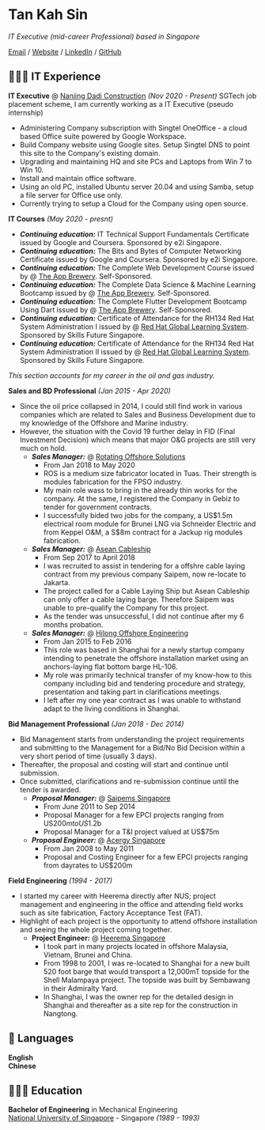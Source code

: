 # Tan Kah Sin

_IT Executive (mid-career Professional) based in Singapore_

[Email](mailto:kahsin@hotmail.com) / [Website](http://scratchypython.sg/) / [LinkedIn](https://www.linkedin.com/in/kahsin-tan/) / [GitHub](https://github.com/tankahsin/)

## 👩🏼‍💻 IT Experience

**IT Executive** @ [Nanjing Dadi Construction](https://www.nanjingdadi.com.sg/) _(Nov 2020 - Present)_
SGTech job placement scheme, I am currently working as a IT Executive (pseudo internship)
 - Administering Company subscription with Singtel OneOffice - a cloud based Office suite powered by Google Workspace.
 - Build Company website using Google sites. Setup Singtel DNS to point this site to the Company's existing domain.
 - Upgrading and maintaining HQ and site PCs and Laptops from Win 7 to Win 10.
 - Install and maintain office software.
 - Using an old PC, installed Ubuntu server 20.04 and using Samba, setup a file server for Office use only.
 - Currently trying to setup a Cloud for the Company using open source.

**IT Courses** _(May 2020 - presnt)_
- **_Continuing education:_** IT Technical Support Fundamentals Certificate issued by Google and Coursera. Sponsored by e2i Singapore.
- **_Continuing education:_** The Bits and Bytes of Computer Networking Certificate issued by Google and Coursera. Sponsored by e2i Singapore.
- **_Continuing education:_** The Complete Web Development Course issued by @ [The App Brewery](https://www.appbrewery.co/). Self-Sponsored.
- **_Continuing education:_** The Complete Data Science & Machine Learning Bootcamp issued by @ [The App Brewery](https://www.appbrewery.co/). Self-Sponsored.
- **_Continuing education:_** The Complete Flutter Development Bootcamp Using Dart issued by @ [The App Brewery](https://www.appbrewery.co/). Self-Sponsored.
- **_Continuing education:_** Certificate of Attendance for the RH134 Red Hat System Administration I issued by @ [Red Hat Global Learning System](https://www.redhat.com/en/services/training-and-certification/). Sponsored by Skills Future Singapore.
- **_Continuing education:_** Certificate of Attendance for the RH134 Red Hat System Administration II issued by @ [Red Hat Global Learning System](https://www.redhat.com/en/services/training-and-certification/). Sponsored by Skills Future Singapore.

_This section accounts for my career in the oil and gas industry._

**Sales and BD Professional** _(Jan 2015 - Apr 2020)_
- Since the oil price collapsed in 2014, I could still find work in various companies which are related to Sales and Business Development due to my knowledge of the Offshore and Marine industry.
- However, the situation with the Covid 19 further delay in FID (Final Investment Decision) which means that major O&G projects are still very much on hold.
  - **_Sales Manager:_** @ [Rotating Offshore Solutions](https://ros.com.sg/)
    - From Jan 2018 to May 2020
    - ROS is a medium size fabricator located in Tuas. Their strength is modules fabrication for the FPSO industry.
    - My main role wass to bring in the already thin works for the company. At the same, I registered the Company in Gebiz to tender for government contracts.
    - I successfully bided two jobs for the company, a US$1.5m electrical room module for Brunei LNG via Schneider Electric and from Keppel O&M, a S$8m contract for a Jackup rig modules fabrication.  
  - **_Sales Manager:_** @ [Asean Cableship](https://www.aseancableship.com/)
    - From Sep 2017 to April 2018
    - I was recruited to assist in tendering for a offshre cable laying contract from my previous company Saipem, now re-locate to Jakarta.
    - The project called for a Cable Laying Ship but Asean Cableship can only offer a cable laying barge. Therefore Saipem was unable to pre-qualify the Company for this project.
    - As the tender was unsuccessful, I did not continue after my 6 months probation.
  - **_Sales Manager:_** @ [Hilong Offshore Engineering](http://en.hilonggroup.com/index.php/app/win/cn/product_hygc/57)
    - From Jan 2015 to Feb 2016
    - This role was based in Shanghai for a newly startup company intending to penetrate the offshore installation market using an anchors-laying flat bottom barge HL-106.
    - My role was primarily technical transfer of my know-how to this company including bid and tendering procedure and strategy, presentation and taking part in clarifications meetings.
    - I left after my one year contract as I was unable to withstand adapt to the living conditions in Shanghai.

**Bid Management Professional** _(Jan 2018 - Dec 2014)_
- Bid Management starts from understanding the project requirements and submitting to the Management for a Bid/No Bid Decision within a very short period of time (usually 3 days).
- Thereafter, the proposal and costing will start and continue until submission.
- Once submitted, clarifications and re-submission continue until the tender is awarded.
  - **_Proposal Manager:_** @ [Saipems Singapore](https://www.saipem.com/en)
    - From June 2011 to Sep 2014
    - Proposal Manager for a few EPCI projects ranging from US$200m to US$1.2b
    - Proposal Manager for a T&I project valued at US$75m
  - **_Proposal Engineer:_** @ [Acergy Singapore](https://www.subsea7.com/en/index.html)
    - From Jan 2008 to May 2011
    - Proposal and Costing Engineer for a few EPCI projects ranging from dayrates to US$200m

**Field Engineering** _(1994 - 2017)_
- I started my career with Heerema directly after NUS; project management and engineering in the office and attending field works such as site fabrication, Factory Acceptance Test (FAT).
- Highlight of each project is the opportunity to attend offshore installation and seeing the whole project coming together.
  - **Project Engineer:** @ [Heerema Singapore](https://hmc.heerema.com/)
    - I took part in many projects located in offshore Malaysia, Vietnam, Brunei and China.
    - From 1998 to 2001, I was re-located to Shanghai for a new built 520 foot barge that would transport a 12,000mT topside for the Shell Malampaya project. The topside was built by Sembawang in their Admiralty Yard.
    - In Shanghai, I was the owner rep for the detailed design in Shanghai and thereafter as a site rep for the construction in Nangtong.

## 💬 Languages

**English** <br>
**Chinese**
<br>

## 👩🏼‍🎓 Education

**Bachelor of Engineering** in Mechanical Engineering<br>
[National University of Singapore](https://nus.edu.sg/) - Singapore _(1989 - 1993)_
